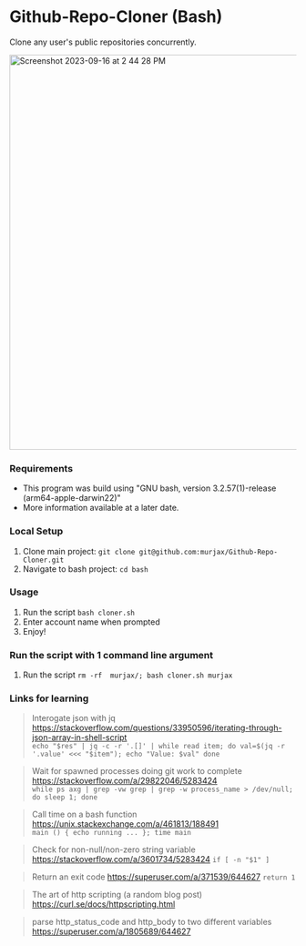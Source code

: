 # Github-Repo-Cloner (Bash)

Clone any user's public repositories concurrently.

<img width="694" alt="Screenshot 2023-09-16 at 2 44 28 PM" src="https://github.com/murjax/Github-Repo-Cloner/assets/11463275/57683c83-5440-4b0f-a45b-e3e18eb0255b">

### Requirements
- This program was build using "GNU bash, version 3.2.57(1)-release (arm64-apple-darwin22)"
- More information available at a later date.

### Local Setup
1. Clone main project: `git clone git@github.com:murjax/Github-Repo-Cloner.git`
2. Navigate to bash project: `cd bash`

### Usage
1. Run the script `bash cloner.sh`
2. Enter account name when prompted
3. Enjoy!

### Run the script with 1 command line argument
1. Run the script `rm -rf  murjax/; bash cloner.sh murjax`

### Links for learning
> Interogate json with jq  
> https://stackoverflow.com/questions/33950596/iterating-through-json-array-in-shell-script  
> `echo "$res" | jq -c -r '.[]' | while read item; do val=$(jq -r '.value' <<< "$item"); echo "Value: $val" done`

> Wait for spawned processes doing git work to complete  
> https://stackoverflow.com/a/29822046/5283424  
> `while ps axg | grep -vw grep | grep -w process_name > /dev/null; do sleep 1; done`

> Call time on a bash function  
> https://unix.stackexchange.com/a/461813/188491  
> `main () { echo running ... }; time main`

> Check for non-null/non-zero string variable
> https://stackoverflow.com/a/3601734/5283424
> `if [ -n "$1" ]`

> Return an exit code
> https://superuser.com/a/371539/644627
> `return 1`

> The art of http scripting (a random blog post)
> https://curl.se/docs/httpscripting.html

> parse http_status_code and http_body to two different variables
> https://superuser.com/a/1805689/644627

